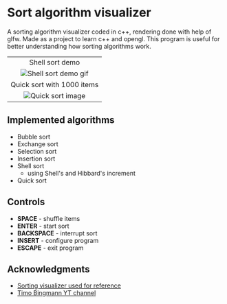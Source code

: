 # Sort algorithm visualizer

A sorting algorithm visualizer coded in c++, rendering done with help of glfw.
Made as a project to learn c++ and opengl. This program is useful
for better understanding how sorting algorithms work.

|                                                                              |
|:----------------------------------------------------------------------------:|
|Shell sort demo                                                               |
|![Shell sort demo gif](https://imagizer.imageshack.com/img922/7443/el6Am1.gif)|
|Quick sort with 1000 items                                                    |
|![Quick sort image](https://imagizer.imageshack.com/img924/3315/hBoEXm.png)   |

## Implemented algorithms
- Bubble sort
- Exchange sort
- Selection sort
- Insertion sort
- Shell sort
    - using Shell's and Hibbard's increment 
- Quick sort

## Controls
- **SPACE** - shuffle items
- **ENTER** - start sort
- **BACKSPACE** - interrupt sort
- **INSERT** - configure program
- **ESCAPE** - exit program

## Acknowledgments

  - [Sorting visualizer used for reference](https://github.com/alesbe/sorting-visualizer)
  - [Timo Bingmann YT channel](https://www.youtube.com/@TimoBingmann)
